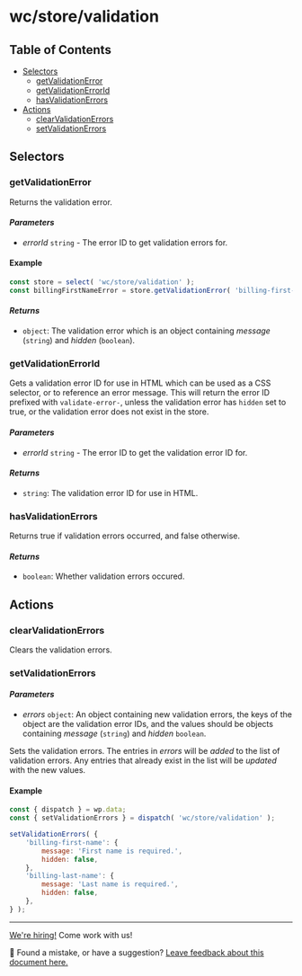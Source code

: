 # wc/store/validation

## Table of Contents

-   [Selectors](#selectors)
    -   [getValidationError](#getvalidationerror)
    -   [getValidationErrorId](#getvalidationerrorid)
    -   [hasValidationErrors](#hasvalidationerrors)
-   [Actions](#actions)
    -   [clearValidationErrors](#clearvalidationerrors)
    -   [setValidationErrors](#setvalidationerrors)

## Selectors

### getValidationError

Returns the validation error.

#### _Parameters_

- _errorId_ `string` - The error ID to get validation errors for.

#### Example

```js
const store = select( 'wc/store/validation' );
const billingFirstNameError = store.getValidationError( 'billing-first-name' );
```


#### _Returns_

-   `object`: The validation error which is an object containing _message_ (`string`) and _hidden_ (`boolean`).

### getValidationErrorId

Gets a validation error ID for use in HTML which can be used as a CSS selector, or to reference an error message.
This will return the error ID prefixed with `validate-error-`, unless the validation error has `hidden` set to true, or
the validation error does not exist in the store.

#### _Parameters_

- _errorId_ `string` - The error ID to get the validation error ID for.

#### _Returns_

-   `string`: The validation error ID for use in HTML.

### hasValidationErrors

Returns true if validation errors occurred, and false otherwise.

#### _Returns_

-   `boolean`: Whether validation errors occured.

## Actions

### clearValidationErrors

Clears the validation errors.

### setValidationErrors

#### _Parameters_

-   _errors_ `object`: An object containing new validation errors, the keys of the object are the validation error IDs,
and the values should be objects containing _message_ (`string`) and _hidden_ `boolean`.

Sets the validation errors. The entries in _errors_ will be _added_ to the list of validation errors. Any entries that
already exist in the list will be _updated_ with the new values.

#### Example

```js
const { dispatch } = wp.data;
const { setValidationErrors } = dispatch( 'wc/store/validation' );

setValidationErrors( {
    'billing-first-name': {
        message: 'First name is required.',
        hidden: false,
    },
    'billing-last-name': {
        message: 'Last name is required.',
        hidden: false,
    },
} );
```

<!-- FEEDBACK -->

---

[We're hiring!](https://woocommerce.com/careers/) Come work with us!

🐞 Found a mistake, or have a suggestion? [Leave feedback about this document here.](https://github.com/woocommerce/woocommerce-blocks/issues/new?assignees=&labels=type%3A+documentation&template=--doc-feedback.md&title=Feedback%20on%20./docs/third-party-developers/extensibility/checkout-payment-methods/checkout-flow-and-events.md)

<!-- /FEEDBACK -->

